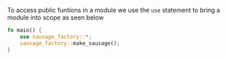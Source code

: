 To access public funtions in a module we use the ``use`` statement to bring a module into scope as seen below

```rust
fn main() {
    use sausage_factory::*;
    sausage_factory::make_sausage();
}
```